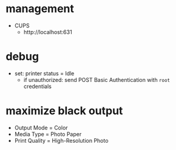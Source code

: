 # management

- CUPS
    - http://localhost:631

# debug

- set: printer status = Idle
    - if unauthorized: send POST Basic Authentication with `root` credentials

# maximize black output

- Output Mode = Color
- Media Type = Photo Paper
- Print Quality = High-Resolution Photo
